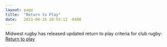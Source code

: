 ```yaml
---
layout: page
title:  "Return to Play"
date:   2021-04-16 20:55:12 -0400
---
```


<p>Midwest rugby has released updated return to play criteria for club rugby: <a target="about" href="https://www.midwest.rugby/covid-19-rtp" >Return to play</a></p>
